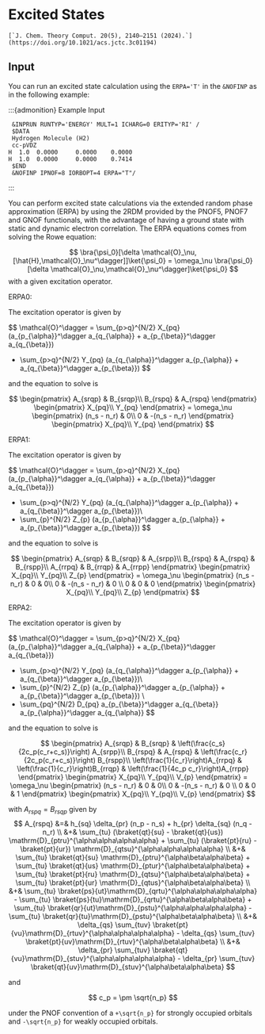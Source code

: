 # Excited States

```{margin} Article
[`J. Chem. Theory Comput. 20(5), 2140–2151 (2024).`](https://doi.org/10.1021/acs.jctc.3c01194)
```

## Input

You can run an excited state calculation using the `ERPA='T'` in the `&NOFINP` as in the following example:

:::{admonition} Example Input
~~~
 &INPRUN RUNTYP='ENERGY' MULT=1 ICHARG=0 ERITYP='RI' /
 $DATA
 Hydrogen Molecule (H2)
 cc-pVDZ
H  1.0  0.0000     0.0000    0.0000
H  1.0  0.0000     0.0000    0.7414
 $END
 &NOFINP IPNOF=8 IORBOPT=4 ERPA="T"/
~~~
:::

You can perform excited state calculations via the extended random phase approximation (ERPA) by using the 2RDM provided by the PNOF5, PNOF7 and GNOF functionals, with the advantage of having a ground state with static and dynamic electron correlation. The ERPA equations comes from solving the Rowe equation:

$$
    \bra{\psi_0}[\delta \mathcal{O}_\nu,[\hat{H},\mathcal{O}_\nu^\dagger]]\ket{\psi_0} = \omega_\nu \bra{\psi_0}[\delta \mathcal{O}_\nu,\mathcal{O}_\nu^\dagger]\ket{\psi_0}
$$
with a given excitation operator.

ERPA0:

The excitation operator is given by

$$
 \mathcal{O}^\dagger = \sum_{p>q}^{N/2} X_{pq} (a_{p_{\alpha}}^\dagger a_{q_{\alpha}} + a_{p_{\beta}}^\dagger a_{q_{\beta}})
+ \sum_{p>q}^{N/2} Y_{pq} (a_{q_{\alpha}}^\dagger a_{p_{\alpha}} + a_{q_{\beta}}^\dagger a_{p_{\beta}})
$$

and the equation to solve is

$$
    \begin{pmatrix}
        A_{srqp} & B_{srqp}\\
        B_{rspq} & A_{rspq}
    \end{pmatrix}    
    \begin{pmatrix}
        X_{pq}\\
        Y_{pq}
    \end{pmatrix}    
    =
    \omega_\nu
    \begin{pmatrix}
        (n_s - n_r) & 0\\
        0 & -(n_s - n_r)
    \end{pmatrix}    
    \begin{pmatrix}
        X_{pq}\\
        Y_{pq}
    \end{pmatrix}
$$

ERPA1:

The excitation operator is given by

$$
 \mathcal{O}^\dagger = \sum_{p>q}^{N/2} X_{pq} (a_{p_{\alpha}}^\dagger a_{q_{\alpha}} + a_{p_{\beta}}^\dagger a_{q_{\beta}})
+ \sum_{p>q}^{N/2} Y_{pq} (a_{q_{\alpha}}^\dagger a_{p_{\alpha}} + a_{q_{\beta}}^\dagger a_{p_{\beta}})\\
+ \sum_{p}^{N/2} Z_{p} (a_{p_{\alpha}}^\dagger a_{p_{\alpha}} + a_{p_{\beta}}^\dagger a_{p_{\beta}})
$$

and the equation to solve is

$$
    \begin{pmatrix}
        A_{srqp} & B_{srqp} & A_{srpp}\\
        B_{rspq} & A_{rspq} & B_{rspp}\\
        A_{rrpq} & B_{rrqp} & A_{rrpp}
    \end{pmatrix}    
    \begin{pmatrix}
        X_{pq}\\
        Y_{pq}\\
        Z_{p}
    \end{pmatrix}    
    =
    \omega_\nu
    \begin{pmatrix}
        (n_s - n_r) & 0 & 0\\
        0 & -(n_s - n_r) & 0 \\
        0 & 0 & 0
    \end{pmatrix}    
    \begin{pmatrix}
        X_{pq}\\
        Y_{pq}\\
        Z_{p}
    \end{pmatrix}
$$

ERPA2:

The excitation operator is given by

$$
 \mathcal{O}^\dagger = \sum_{p>q}^{N/2} X_{pq} (a_{p_{\alpha}}^\dagger a_{q_{\alpha}} + a_{p_{\beta}}^\dagger a_{q_{\beta}})
+ \sum_{p>q}^{N/2} Y_{pq} (a_{q_{\alpha}}^\dagger a_{p_{\alpha}} + a_{q_{\beta}}^\dagger a_{p_{\beta}})\\
+ \sum_{p}^{N/2} Z_{p} (a_{p_{\alpha}}^\dagger a_{p_{\alpha}} + a_{p_{\beta}}^\dagger a_{p_{\beta}}) \\
+ \sum_{pq}^{N/2} D_{pq} a_{p_{\beta}}^\dagger a_{q_{\beta}} a_{p_{\alpha}}^\dagger a_{q_{\alpha}}
$$

and the equation to solve is

$$
    \begin{pmatrix}
        A_{srqp} & B_{srqp} & \left(\frac{c_s}{2c_p(c_r+c_s)}\right) A_{srpp}\\
        B_{rspq} & A_{rspq} & \left(\frac{c_r}{2c_p(c_r+c_s)}\right) B_{rspp}\\
        \left(\frac{1}{c_r}\right)A_{rrpq} & \left(\frac{1}{c_r}\right)B_{rrqp} & \left(\frac{1}{4c_p c_r}\right)A_{rrpp}
    \end{pmatrix}    
    \begin{pmatrix}
        X_{pq}\\
        Y_{pq}\\
        V_{p}
    \end{pmatrix}    
    =
    \omega_\nu
    \begin{pmatrix}
        (n_s - n_r) & 0 & 0\\
        0 & -(n_s - n_r) & 0 \\
        0 & 0 & 1
    \end{pmatrix}    
    \begin{pmatrix}
        X_{pq}\\
        Y_{pq}\\
        V_{p}
    \end{pmatrix}
$$

with $A_{rspq}=B_{rsqp}$ given by
$$
    A_{rspq} &=& h_{sq} \delta_{pr} (n_p - n_s) + h_{pr} \delta_{sq} (n_q - n_r) \\
    &+& \sum_{tu} (\braket{qt}{su} - \braket{qt}{us}) \mathrm{D}_{ptru}^{\alpha\alpha\alpha\alpha}
    + \sum_{tu} (\braket{pt}{ru} - \braket{pt}{ur}) \mathrm{D}_{qtsu}^{\alpha\alpha\alpha\alpha} \\
    &+& \sum_{tu} \braket{qt}{su} \mathrm{D}_{ptru}^{\alpha\beta\alpha\beta} + \sum_{tu} \braket{qt}{us} \mathrm{D}_{ptur}^{\alpha\beta\alpha\beta}
    + \sum_{tu} \braket{pt}{ru} \mathrm{D}_{qtsu}^{\alpha\beta\alpha\beta} + \sum_{tu} \braket{pt}{ur} \mathrm{D}_{qtus}^{\alpha\beta\alpha\beta} \\
    &+& \sum_{tu} \braket{ps}{ut}\mathrm{D}_{qrtu}^{\alpha\alpha\alpha\alpha} - \sum_{tu} \braket{ps}{tu}\mathrm{D}_{qrtu}^{\alpha\beta\alpha\beta}
    + \sum_{tu} \braket{qr}{ut}\mathrm{D}_{pstu}^{\alpha\alpha\alpha\alpha} - \sum_{tu} \braket{qr}{tu}\mathrm{D}_{pstu}^{\alpha\beta\alpha\beta} \\
    &+& \delta_{qs} \sum_{tuv} \braket{pt}{vu}\mathrm{D}_{rtuv}^{\alpha\alpha\alpha\alpha} - \delta_{qs} \sum_{tuv} \braket{pt}{uv}\mathrm{D}_{rtuv}^{\alpha\beta\alpha\beta} \\
    &+& \delta_{pr} \sum_{tuv} \braket{qt}{vu}\mathrm{D}_{stuv}^{\alpha\alpha\alpha\alpha} - \delta_{pr} \sum_{tuv} \braket{qt}{uv}\mathrm{D}_{stuv}^{\alpha\beta\alpha\beta}
$$

and

$$
c_p = \pm \sqrt{n_p}
$$

under the PNOF convention of a `+\sqrt{n_p}` for strongly occupied orbitals and `-\sqrt{n_p}` for weakly occupied orbitals.
